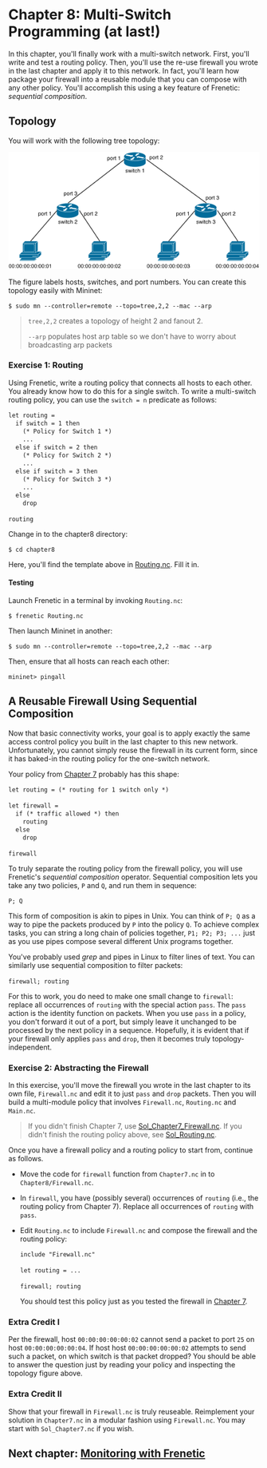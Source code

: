 # Chapter 8: Multi-Switch Programming (at last!)

In this chapter, you'll finally work with a multi-switch network. First, you'll write and test a routing policy. Then, you'll use the re-use firewall you wrote in the last chapter and apply it to this network. In fact, you'll learn how package your firewall into a reusable module that you can compose with any other policy. You'll accomplish this using a key feature of Frenetic: _sequential composition_.

## Topology


You will work with the following tree topology:

![image](images/topo-tree-2-2.png)

The figure labels hosts, switches, and port numbers. You can create this topology easily with Mininet:

```
$ sudo mn --controller=remote --topo=tree,2,2 --mac --arp
```
> `tree,2,2` creates a topology of height 2 and fanout 2.
> 
> `--arp` populates host arp table so we don't have to
> worry about broadcasting arp packets



### Exercise 1: Routing

Using Frenetic, write a routing policy that connects all hosts to each other. You already know how to do this for a single switch. To write a multi-switch routing policy, you can use the `switch = n` predicate as follows:

```
let routing =
  if switch = 1 then
    (* Policy for Switch 1 *)
    ...
  else if switch = 2 then
    (* Policy for Switch 2 *)
    ...
  else if switch = 3 then
    (* Policy for Switch 3 *)
    ...
  else
    drop

routing
```

Change in to the chapter8 directory:
```
$ cd chapter8
```
Here, you'll find the template above in [Routing.nc](frenetic-tutorial-code/Chapter8/Routing.nc). Fill it in.

#### Testing

Launch Frenetic in a terminal by invoking `Routing.nc`:

```
$ frenetic Routing.nc
```

Then launch Mininet in another:

```
$ sudo mn --controller=remote --topo=tree,2,2 --mac --arp
```

Then, ensure that all hosts can reach each other:
```
mininet> pingall
```

## A Reusable Firewall Using Sequential Composition

Now that basic connectivity works, your goal is to apply exactly the same access control policy you built in the
last chapter to this new network. Unfortunately, you cannot simply reuse the firewall in its current form, since it has baked-in the routing policy for the one-switch network.

Your policy from [Chapter 7][Ch7] probably has this shape:

```
let routing = (* routing for 1 switch only *)

let firewall =
  if (* traffic allowed *) then
    routing
  else
    drop

firewall
```

To truly separate the routing policy from the firewall policy, you will use Frenetic's _sequential composition_  operator. Sequential composition lets you take any two policies, `P` and `Q`,
and run them in sequence:

```
P; Q
```

This form of composition is akin to pipes in Unix. You can think of `P; Q` as a way to pipe the packets produced by `P` into the policy `Q`. To achieve complex tasks, you can string a long chain of policies together, `P1; P2; P3; ...` just as you use pipes compose several different Unix programs together.

You've probably used _grep_ and pipes in Linux to filter lines of text. You can similarly use sequential composition to filter packets:

`firewall; routing`

For this to work, you do need to make one small change to `firewall`:  replace all occurrences of `routing` with  the special action `pass`. The `pass` action is the identity function on packets. When you use `pass` in a policy, you don't forward it out of a port, but simply leave it unchanged to be processed by the next policy in a sequence.
Hopefully, it is evident that if your firewall only applies `pass` and `drop`, then it becomes truly topology-independent.

### Exercise 2: Abstracting the Firewall

In this exercise, you'll move the firewall you wrote in the last chapter to its own file, `Firewall.nc` and edit it to just `pass` and `drop` packets.  Then you will build a multi-module policy that involves `Firewall.nc`, `Routing.nc` and `Main.nc`.

> If you didn't finish Chapter 7, use
> [Sol_Chapter7_Firewall.nc](frenetic-tutorial-code/Sol_Chapter7_Firewall.nc).
> If you didn't finish the routing policy above, see
> [Sol_Routing.nc](frenetic-tutorial-code/Chapter8/Sol_Routing.nc).

Once you have a firewall policy and a routing policy to start from, continue as follows.

- Move the code for `firewall` function from `Chapter7.nc` in to `Chapter8/Firewall.nc`.

- In `firewall`, you have (possibly several) occurrences of `routing` (i.e., the routing policy from Chapter 7).  Replace all occurrences of `routing` with `pass`.
  
- Edit `Routing.nc` to include `Firewall.nc` and compose the firewall and
  the routing policy:

  ```
  include "Firewall.nc"

  let routing = ...

  firewall; routing
  ```
  
  You should test this policy just as you tested the firewall in
  [Chapter 7][Ch7].

### Extra Credit I

Per the firewall, host `00:00:00:00:00:02` cannot send a packet to port `25` on host `00:00:00:00:00:04`. If host host `00:00:00:00:00:02` attempts to send such a packet, on which switch is that packet dropped? You should be able to answer the question just by reading your policy and inspecting the topology figure above.

### Extra Credit II

Show that your firewall in `Firewall.nc` is truly reuseable.  Reimplement your solution in `Chapter7.nc` in a modular fashion using `Firewall.nc`. You may start with `Sol_Chapter7.nc` if you wish. 

## Next chapter: [Monitoring with Frenetic][Ch9]

[Ch9]: 09-NCMonitoring
[Ch7]: 07-NCFirewall

